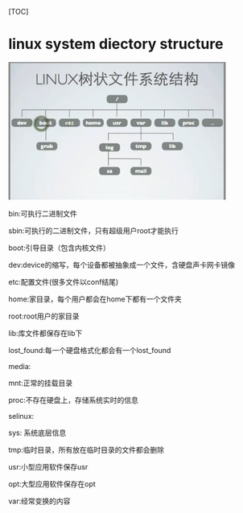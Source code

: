 [TOC]

# linux system diectory structure 



![img](../img_src/0-20180726-8-linux.png)

bin:可执行二进制文件

sbin:可执行的二进制文件，只有超级用户root才能执行

boot:引导目录（包含内核文件）

dev:device的缩写，每个设备都被抽象成一个文件，含硬盘声卡网卡镜像

etc:配置文件(很多文件以conf结尾)

home:家目录，每个用户都会在home下都有一个文件夹

root:root用户的家目录

lib:库文件都保存在lib下

lost_found:每一个硬盘格式化都会有一个lost_found

media:

mnt:正常的挂载目录

proc:不存在硬盘上，存储系统实时的信息

selinux:

sys: 系统底层信息

tmp:临时目录，所有放在临时目录的文件都会删除

usr:小型应用软件保存usr

opt:大型应用软件保存在opt

var:经常变换的内容